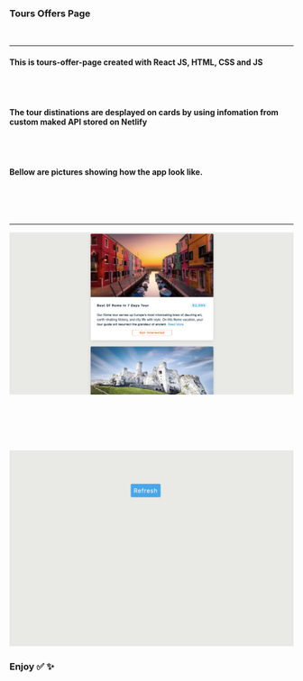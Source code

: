 ### Tours Offers Page

</br>

---

#### This is tours-offer-page created with React JS, HTML, CSS and JS

</br>
</br>

#### The tour distinations are desplayed on cards by using infomation from custom maked API stored on Netlify

</br>
</br>

#### Bellow are pictures showing how the app look like.

</br>
</br>
</br>

---

![app-image](././public/images/tours.jpg)
</br>
</br>

</br>
</br>
</br>

![app-image](././public/images/refresh.jpg)

### Enjoy ✅ ✨
